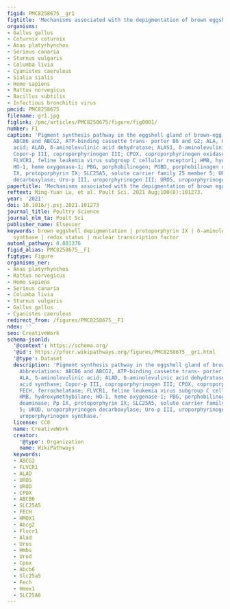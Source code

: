 ```yaml
---
figid: PMC8258675__gr1
figtitle: 'Mechanisms associated with the depigmentation of brown eggshells: a review'
organisms:
- Gallus gallus
- Coturnix coturnix
- Anas platyrhynchos
- Serinus canaria
- Sturnus vulgaris
- Columba livia
- Cyanistes caeruleus
- Sialia sialis
- Homo sapiens
- Rattus norvegicus
- Bacillus subtilis
- Infectious bronchitis virus
pmcid: PMC8258675
filename: gr1.jpg
figlink: /pmc/articles/PMC8258675/figure/fig0001/
number: F1
caption: 'Pigment synthesis pathway in the eggshell gland of brown-egg hen. Abbreviations:
  ABCB6 and ABCG2, ATP-binding cassette trans- porter B6 and G2; ALA, δ-aminolevulinic
  acid; ALAD, δ-aminolevulinic acid dehydratase; ALAS1, δ-aminolevulinic acid synthase;
  Copor-p III, coproporphyrinogen III; CPOX, coproporphyrinogen oxidase; FECH, ferrochelatase;
  FLVCR1, feline leukemia virus subgroup C cellular receptor1; HMB, hydroxymethybilane;
  HO-1, heme oxygenase-1; PBG, porphobilinogen; PGBD, porphobilinogen deaminase; Pp
  IX, protoporphyrin IX; SLC25A5, solute carrier family 25 member 5; UROD, uroporphyrinogen
  decarboxylase; Uro-p III, uroporphyrinogen III; UROS, uroporphyrinogen synthase.'
papertitle: 'Mechanisms associated with the depigmentation of brown eggshells: a review.'
reftext: Ming-Yuan Lu, et al. Poult Sci. 2021 Aug;100(8):101273.
year: '2021'
doi: 10.1016/j.psj.2021.101273
journal_title: Poultry Science
journal_nlm_ta: Poult Sci
publisher_name: Elsevier
keywords: brown eggshell depigmentation | protoporphyrin IX | δ-aminolevulinic acid
  synthase | redox status | nuclear transcription factor
automl_pathway: 0.881376
figid_alias: PMC8258675__F1
figtype: Figure
organisms_ner:
- Anas platyrhynchos
- Rattus norvegicus
- Homo sapiens
- Serinus canaria
- Columba livia
- Sturnus vulgaris
- Gallus gallus
- Cyanistes caeruleus
redirect_from: /figures/PMC8258675__F1
ndex: ''
seo: CreativeWork
schema-jsonld:
  '@context': https://schema.org/
  '@id': https://pfocr.wikipathways.org/figures/PMC8258675__gr1.html
  '@type': Dataset
  description: 'Pigment synthesis pathway in the eggshell gland of brown-egg hen.
    Abbreviations: ABCB6 and ABCG2, ATP-binding cassette trans- porter B6 and G2;
    ALA, δ-aminolevulinic acid; ALAD, δ-aminolevulinic acid dehydratase; ALAS1, δ-aminolevulinic
    acid synthase; Copor-p III, coproporphyrinogen III; CPOX, coproporphyrinogen oxidase;
    FECH, ferrochelatase; FLVCR1, feline leukemia virus subgroup C cellular receptor1;
    HMB, hydroxymethybilane; HO-1, heme oxygenase-1; PBG, porphobilinogen; PGBD, porphobilinogen
    deaminase; Pp IX, protoporphyrin IX; SLC25A5, solute carrier family 25 member
    5; UROD, uroporphyrinogen decarboxylase; Uro-p III, uroporphyrinogen III; UROS,
    uroporphyrinogen synthase.'
  license: CC0
  name: CreativeWork
  creator:
    '@type': Organization
    name: WikiPathways
  keywords:
  - ABCG2
  - FLVCR1
  - ALAD
  - UROS
  - UROD
  - CPOX
  - ABCB6
  - SLC25A5
  - FECH
  - HMOX1
  - Abcg2
  - Flvcr1
  - Alad
  - Uros
  - Hmbs
  - Urod
  - Cpox
  - Abcb6
  - Slc25a5
  - Fech
  - Hmox1
  - SLC25A6
---
```

